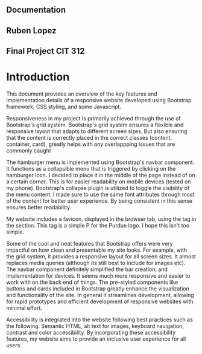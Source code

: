 ## Documentation
## Ruben Lopez
## Final Project CIT 312

# Introduction
This document provides an overview of the key features and implementation details of a responsive website developed using Bootstrap framework, CSS styling, and some Javascript.

Responsiveness in my project is primarily achieved through the use of Bootstrap's grid system. Bootstrap's grid system ensures a flexible and responsive layout that adapts to different screen sizes. But also ensuring that the content is correctly placed in the correct classes (content, container, card), greatly helps with any overlappping issues that are commonly caught

The hamburger menu is implemented using Bootstrap's navbar component. It functions as a collapsible menu that is triggered by clicking on the hamburger icon. I decided to place it in the middle of the page instead of on a certain corner. This is for easier readability on mobile devices (tested on my phone). Bootstrap's collapse plugin is utilized to toggle the visibility of the menu content. I made sure to use the same font attributes through most of the content for better user experience. By being consistent in this sense ensures better readability. 

My website includes a favicon, displayed in the browser tab, using the <link> tag in the <head> section. This tag is a simple P for the Purdue logo. I hope this isn't too simple.

Some of the cool and neat features that Bootstrap offers were very impactful on how clean and presentable my site looks. For example, with the grid system, it provides a responsive layout for all screen sizes. it almost replaces media queries (although its still best to include for images etc). The navbar component definitely simplified the bar creation, and implementation for devices. It seems much more responsive and easier to work with on the back end of things. The pre-styled components like buttons and cards included in Bootstrap greatly enhance the visualization and functionality of the site. In general it streamlines development, allowing for rapid prototypes and efficient development of responsive websites with minimal effort.

Accessibility is integrated into the website following best practices such as the following.
Semantic HTML, alt text for images, keyboard navigation, contrast and color accessibility. By incorporating these accessibility features, my website aims to provide an inclusive user experience for all users.